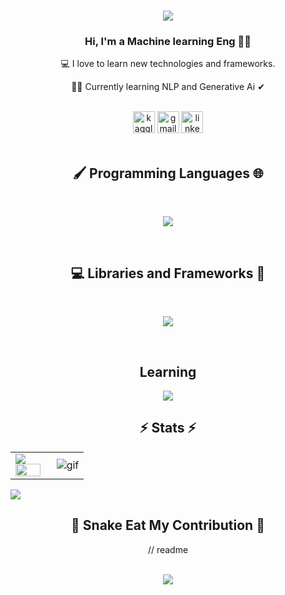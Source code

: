 <h1 align="center">
  <a href="#">
    <img src="https://readme-typing-svg.herokuapp.com/?lines=Hi+There!;My+name+is+Elvis+Estevez!;&center=true&size=30](https://readme-typing-svg.demolab.com?font=Fira+Code&pause=1000&color=36BCF7FF&repeat=false&width=435&lines=Hi+There!+;I'm+Zabih+ullah">
  </a>
</h1>

<h3 align="center">
  Hi, I'm a Machine learning Eng 👨‍💻 </h3>
  <p align="center">
  💻 I love to learn new technologies and frameworks. </p>
   <p align="center">
  🧑‍💼 Currently learning NLP and Generative Ai ✔ </p>
  <br>
  
<div align="center"> 
 <a href="https://www.kaggle.com/zabihullah18" target="_blank"><img src="https://img.shields.io/static/v1?message=kaggle&logo=kaggle&label=&color=7289DA&logoColor=white&labelColor=&style=for-the-badge" height="35" alt="kaggle logo" target="_blank"></a> 
  <a href="mailto:Zabihullah18381@gmail.com"> <img src="https://img.shields.io/static/v1?message=Gmail&logo=gmail&label=&color=D14836&logoColor=white&labelColor=&style=for-the-badge" height="35" alt="gmail logo" target="_blank"></a>
  <a href="https://www.linkedin.com/in/zabih-ullah/" target="_blank"><img src="https://img.shields.io/badge/-LinkedIn-%230077B5?style=for-the-badge&logo=linkedin&logoColor=white" height="35" alt="linkedin logo" target="_blank"></a> 
</div>

<br>

<h2 align="center">🖌️ Programming Languages 🌐</h2>
<br>
<p align="center">
  <a href="#">
    <img src="https://skillicons.dev/icons?i=python,java" /><br>
  </a>
</p>
<br>
<h2 align="center"> 💻 Libraries and Frameworks 🚀</h2>
<br>
<p align="center">
  <a href="#">
    <img src="https://skillicons.dev/icons?i=django,tensorflow,flask,spring" /><br>
  </a>
</p>
<br>
<h2 align="center">Learning</h2>
<p align="center">
  <a href="#">
    <img src="https://skillicons.dev/icons?i=python" />
  </a>
</p>
<h2 align="center">⚡ Stats ⚡</h2>


<table>
<tr>
  <td width="48%">
    <img src="https://github-readme-stats.vercel.app/api?&count_private=true&include_all_commits=true&username=Zabih-khan&custom_title=GitHub+Stats&show_icons=true&theme=radical" />
    <img src="https://github-readme-stats.vercel.app/api/top-langs/?username=Zabih-khan&layout=compact&theme=radical" width="100%" />
  </td>

  <td width="52%"><img alt="gif" align="right" src="https://raw.githubusercontent.com/ntclai/PictureForMyProject/main/giphy.gif"/></td>

</tr>
<table>
    <img src="https://komarev.com/ghpvc/?username=Zabih-khan&color=green&style=plastic" />
<div align="center">
<h2 align="center">🐍 Snake Eat My Contribution 🐍</h2>

// readme

  <br>
<picture>
  <source media="(prefers-color-scheme: dark)" srcset="https://raw.githubusercontent.com/Zabih-khan/Zabih-khan/output/github-contribution-grid-snake-dark.svg">
  <source media="(prefers-color-scheme: light)" srcset="https://raw.githubusercontent.com/platane/Zabih-khan/output/github-contribution-grid-snake.svg">
  <img src="https://user-images.githubusercontent.com/Zabih-khan/Zabih-khan/output/github-contribution-grid-snake.svg">
</picture>
  <br>
  <br>
  <br>
</div>
